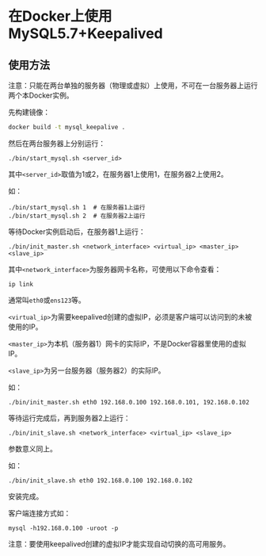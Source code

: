 # 在Docker上使用MySQL5.7+Keepalived

## 使用方法

注意：只能在两台单独的服务器（物理或虚拟）上使用，不可在一台服务器上运行两个本Docker实例。

先构建镜像：

```bash
docker build -t mysql_keepalive .
```

然后在两台服务器上分别运行：

```
./bin/start_mysql.sh <server_id>
```

其中`<server_id>`取值为1或2，在服务器1上使用1，在服务器2上使用2。

如：

```
./bin/start_mysql.sh 1  # 在服务器1上运行
./bin/start_mysql.sh 2  # 在服务器2上运行
```

等待Docker实例启动后，在服务器1上运行：

```
./bin/init_master.sh <network_interface> <virtual_ip> <master_ip> <slave_ip>
```

其中`<network_interface>`为服务器网卡名称，可使用以下命令查看：

```
ip link
```

通常叫`eth0`或`ens123`等。

`<virtual_ip>`为需要keepalived创建的虚拟IP，必须是客户端可以访问到的未被使用的IP。

`<master_ip>`为本机（服务器1）网卡的实际IP，不是Docker容器里使用的虚拟IP。

`<slave_ip>`为另一台服务器（服务器2）的实际IP。

如：

```
./bin/init_master.sh eth0 192.168.0.100 192.168.0.101, 192.168.0.102
```

等待运行完成后，再到服务器2上运行：

```
./bin/init_slave.sh <network_interface> <virtual_ip> <slave_ip>
```

参数意义同上。

如：

```
./bin/init_slave.sh eth0 192.168.0.100 192.168.0.102
```

安装完成。

客户端连接方式如：

```
mysql -h192.168.0.100 -uroot -p
```

注意：要使用keepalived创建的虚拟IP才能实现自动切换的高可用服务。
